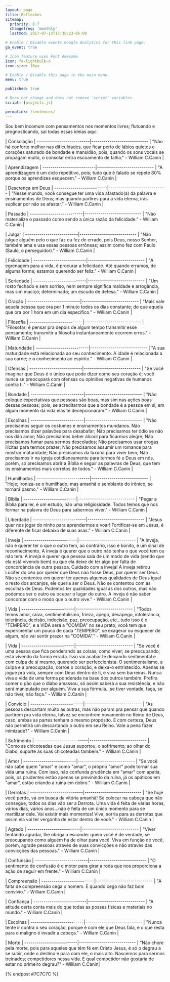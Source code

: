 ```yaml
---
layout: page
title: Reflexões
sitemap:
  priority: 0.7
  changefreq: 'monthly'
  lastmod: 2017-07-13T17:38:23-05:00

# Enable / Disable events Google Analytics for this link page.
ga_event: true

# Icon feature uses Font Awesome
icon: fa-lightbulb-o
icon-size: 18px

# Enable / Disable this page in the main menu.
menu: true

published: true

# Does not change and does not remove 'script' variables
script: [projects.js]

permalink: /sentences/
---
```


Sou bem incomum com pensamentos nos momentos livres; flutuando e prognosticando, sai todas essas ideias aqui:


| Consolação |
--------------------------|----------------------------
| "Não há conforto melhor nas dificuldades, que ficar perto de lábios quietos e corações saturado de bondade e mansidão, pois, quando os sons vocais se propagam muito, o consolar entra escoamento de falha." - William C.Canin |

| Aprendizagem |
--------------------------|----------------------------
| "A aprendizagem é um ciclo repetitivo, pois; tudo que é falado se repete 80% porque os aprendizes esquecem." - William C.Canin |

| Descrença em Deus |
--------------------------|----------------------------
| "Nesse mundo, você consegue ter uma vida afastado(a) da palavra e ensinamentos de Deus; mas quando partires para a vida eterna, irás suplicar por não se afastar." - William C.Canin |

| Passado |
--------------------------|----------------------------
| "Não materialize o passado como sendo a única razão da felicidade." - William C.Canin |

| Julgar |
--------------------------|----------------------------
| "Não julgue alguém pelo o que faz ou fez de errado, pois Deus, nosso Senhor, também ama e usa essas pessoas errôneas; assim como fez com Paulo (Saulo, o perseguidor)." - William C.Canin |

| Felicidade |
--------------------------|----------------------------
| "A egrenagem para a vida, é procurar a felicidade. Até quando erramos, de alguma forma; estamos querendo ser feliz." - William C.Canin |

| Seriedade |
--------------------------|----------------------------
| "Um rosto fechado e sem sorriso, nem sempre significa maldade e arrogância, mas sim maciço; determinado; um escudo de defesa." - William C.Canin |

| Oração |
--------------------------|----------------------------
| "Mais vale aquela pessoa que ora por 1 minuto todos os dias constante; do que aquela que ora por 1 hora em um dia específico." - William C.Canin |

| Filosofia |
--------------------------|----------------------------
| "Filosofar; é pensar pra depois de algum tempo transmitir esse pensamento; transmitir a filosofia instantaneamente ocorrem erros." - William C.Canin |

| Maturidade |
--------------------------|----------------------------
| "A sua maturidade está relacionada ao seu conhecimento. A idade é relacionada a sua carne; e o conhecimento ao espírito." - William C.Canin |

| Ofensas |
--------------------------|----------------------------
| "Se você imaginar que Deus é o único que pode dizer como seu coração é; você nunca se preocupará com ofensas ou opiniões negativas de humanos contra ti." - William C.Canin |

| Bondade |
--------------------------|----------------------------
| "Não coloque expectativas que pessoas são boas, mas sim nas ações boas dessas pessoas; pois, se acreditarmos que a bondade é a pessoa em si, em algum momento da vida elas te decepcionaram." - William C.Canin |

| Escolhas |
--------------------------|----------------------------
| "Não precisamos seguir os costumes e ensinamentos mundanos. Não precisamos dizer palavões para desabafar; Não precisamos ter ódio se não nos dão amor; Não precisamos beber álcool para ficarmos alegre; Não precisamos fumar para sermos descolados; Não precisamos usar drogas ilícitas para termos prazer; Não precisamos assumir um romance para mostrar maturidade; Não precisamos da luxúria para viver bem; Não precisamos ir na igreja cotidianeamente para termos fé e Deus em nós, porém, só precisamos abrir a Bíblia e seguir as palavras de Deus, que tem os ensinamentos mais corretos de todos." - William C.Canin |

| Humilhados |
--------------------------|----------------------------
| "Hoje; ironiza-se o humilhado; mas amanhã o semblante do irônico, se tornará pasmo." - William C.Canin |

| Bíblia |
--------------------------|----------------------------
| "Pegar a Bíblia para ler, é um estudo, não uma religiosidade. Todos temos que nos formar na palavra de Deus para sabermos viver." - William C.Canin |

| Liberdade |
--------------------------|----------------------------
| "Jesus quer nos jogar do ninho para aprendermos a voar! Fortificar-se em Jesus, é diferente de ficar debaixo de suas asas." - William C.Canin |

| Inveja |
--------------------------|----------------------------
| "A inveja, não é querer ter o que o outro tem, ao contrário, isso é bonito, é um sinal de reconhecimento. A inveja é querer que o outro não tenha o que você tem ou não tem. A inveja é querer que pessoa saia de um modo de vida (sendo que ela está vivendo bem) ou que ela deixe de ter algo por falta de concordância de outra pessoa. Cuidado com a inveja! A inveja retirou Lúcifer do céu por querer que Deus não fosse Deus, por querer ser Deus. Não se contentou em querer ter apenas algumas qualidades de Deus igual o resto dos arcanjos, ele queria ser o Deus. Não se contentou com as escolhas de Deus. Podemos ter qualidades igual as dos outros, mas não podemos ser o outro ou ocupar o lugar do outro. A inveja é não saber concordar com o modo que o outro vive." - William C.Canin |

| Vida |
--------------------------|----------------------------
| "Todos temos amor, raiva, sentimentalismo, frieza, apego, desapego, intolerância, tolerância, decisão, indecisão, paz, preocupação, etc...tudo isso é o "TEMPERO", e a VIDA será a "COMIDA" no seu prato, você tem que experimentar um pouco de cada "TEMPERO", se exagerar ou esquecer de algum, não vai sentir prazer na "COMIDA"." - William C.Canin |

| Vida |
--------------------------|----------------------------
| "Se você é uma pessoa que fica ponderando as coisas; como viver; se preocupando; está vivendo da forma errada. Isso vai acabar te deixando sentimental e com culpa de sí mesmo, querendo ser perfeccionista. O sentimentalismo, a culpa e a preocupação, corroe o coração, e deixa-o entristecido. Apenas se jogue pra vida, sempre com Deus dentro de ti, e viva sem barreiras.﻿ Nunca viva a vida de uma forma ponderada na base dos outros também. Prefira comer o pão que o diabo amassou, só assim saberá a sua resistência, e não será manipulado por alguém. Viva a sua fórmula...se tiver vontade, faça, se não tiver, não faça." - William C.Canin |

| Convício |
--------------------------|----------------------------
| "As pessoas descartam muito as outras, mas não param pra pensar que quando partirem pra vida eterna, talvez se encontrem novamente no Reino de Deus, caso, ambas as partes tenham o mesmo propósito. E com certeza, Deus não permitirá um descartando o outro em seu Reino.﻿ Vale a pena fazer inimizade?" - William C.Canin |

| Sofrimento |
--------------------------|----------------------------
| "Como as chicoteadas que Jesus suportou; o sofrimento; ao olhar do Diabo, suporte às suas chicoteadas também.﻿" - William C.Canin |

| Amor |
--------------------------|----------------------------
| "Se você não sabe quem "amar" e como "amar", o próprio "amor" pode tornar sua vida uma ruína. Com isso, não confunda prudência em "amar" com apatia, pois, os prudentes estão apenas se previnindo da ruína, já os apáticos em "amar", estão criando a ruína em dobro.﻿" - William C.Canin |

| Derrotas |
--------------------------|----------------------------
| "Se hoje você perde, vá em busca da vitória amanhã! Se colocar na cabeça que não consegue, todos os dias vão ser a Derrota. Uma vida é feita de várias horas, vários dias, vários anos...não é feita de um único momento para se martilizar dele. Vai existir mais momentos! Viva, sorria para as derrotas que assim ela vai ter vergonha de estar dentro de você.﻿" - William C.Canin |

| Agrado |
--------------------------|----------------------------
| "Viver tentando agradar, lhe obriga a esconder quem você é de verdade, se preocupando como alguém há de olhar para você. Viva em função de você, porém, agrade pessoas através de suas convicções e não através das convicções das pessoas." - William C.Canin |

| Confunsão |
--------------------------|----------------------------
| "O sentimento de confusão é o motor para girar a roda que nos proporciona a ação de seguir em frente." - William C.Canin |

| Compreensão |
--------------------------|----------------------------
| "A falta de compreensão cega o homem. E quando cego não faz bom convívio." - William C.Canin |

| Confiança |
--------------------------|----------------------------
| "A atitude certa conta mais do que todas as posses físicas e materiais no mundo." - William C.Canin |

| Escolhas |
--------------------------|----------------------------
| "Nunca tente ir contra o seu coração, porque é com ele que Deus fala, e o que resta para o maligno é invadir a cabeça." - William C.Canin |

| Morte |
--------------------------|----------------------------
| "Não chore pela morte, pois para aqueles que têm fé em Cristo Jesus, é só o degrau a se subir, onde o destino é para com ele, o mais alto. Nascemos para sermos treinados; competidores nessa vida. E qual competidor não gostaria de estar no primeiro degrau?" - William C.Canin|



{% endpost #7C7C7C %}